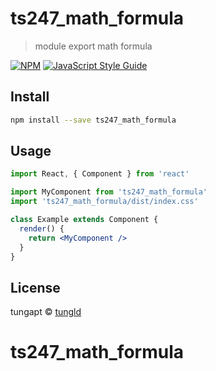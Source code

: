 # ts247_math_formula

> module export math formula

[![NPM](https://img.shields.io/npm/v/ts247_math_formula.svg)](https://www.npmjs.com/package/ts247_math_formula) [![JavaScript Style Guide](https://img.shields.io/badge/code_style-standard-brightgreen.svg)](https://standardjs.com)

## Install

```bash
npm install --save ts247_math_formula
```

## Usage

```jsx
import React, { Component } from 'react'

import MyComponent from 'ts247_math_formula'
import 'ts247_math_formula/dist/index.css'

class Example extends Component {
  render() {
    return <MyComponent />
  }
}
```

## License

tungapt © [tungld](https://github.com/tungld)
# ts247_math_formula
